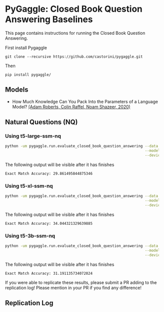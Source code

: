 # PyGaggle: Closed Book Question Answering Baselines

This page contains instructions for running the Closed Book Question Answering.

First install Pygaggle

```
git clone --recursive https://github.com/castorini/pygaggle.git
```

Then

```
pip install pygaggle/
```

## Models

+ How Much Knowledge Can You Pack Into the Parameters of a Language Model? [(Adam Roberts, Colin Raffel, Noam Shazeer, 2020)](https://arxiv.org/pdf/2002.08910.pdf)

## Natural Questions (NQ)

### Using t5-large-ssm-nq

```bash
python -um pygaggle.run.evaluate_closed_book_question_answering --data nq \
                                                                --model-name google/t5-large-ssm-nq \
                                                                --device cuda:0
```

The following output will be visible after it has finishes

```
Exact Match Accuracy: 29.861495844875346
```

### Using t5-xl-ssm-nq

```bash
python -um pygaggle.run.evaluate_closed_book_question_answering --data nq \
                                                                --model-name google/t5-xl-ssm-nq \
                                                                --device cuda:0
```

The following output will be visible after it has finishes

```
Exact Match Accuracy: 34.044321329639885
```

### Using t5-3b-ssm-nq

```bash
python -um pygaggle.run.evaluate_closed_book_question_answering --data nq \
                                                                --model-name google/t5-3b-ssm-nq \
                                                                --device cuda:0
```

The following output will be visible after it has finishes

```
Exact Match Accuracy: 31.191135734072024
```

If you were able to replicate these results, please submit a PR adding to the replication log!
Please mention in your PR if you find any difference!


## Replication Log
